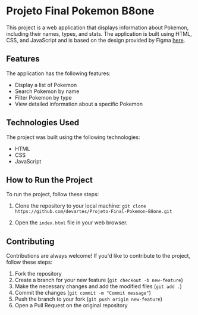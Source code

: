 # Projeto Final Pokemon B8one

This project is a web application that displays information about Pokemon, including their names, types, and stats. The application is built using HTML, CSS, and JavaScript and is based on the design provided by Figma [here](https://www.figma.com/file/CFd1USWtbpCj3gogP6FB7X/Pokemon?node-id=9%3A2).

## Features

The application has the following features:

- Display a list of Pokemon
- Search Pokemon by name
- Filter Pokemon by type
- View detailed information about a specific Pokemon

## Technologies Used

The project was built using the following technologies:

- HTML
- CSS
- JavaScript

## How to Run the Project

To run the project, follow these steps:

1. Clone the repository to your local machine: `git clone https://github.com/devartes/Projeto-Final-Pokemon-B8one.git`

2. Open the `index.html` file in your web browser.

## Contributing

Contributions are always welcome! If you'd like to contribute to the project, follow these steps:

1. Fork the repository
2. Create a branch for your new feature (`git checkout -b new-feature`)
3. Make the necessary changes and add the modified files (`git add .`)
4. Commit the changes (`git commit -m "Commit message"`)
5. Push the branch to your fork (`git push origin new-feature`)
6. Open a Pull Request on the original repository
